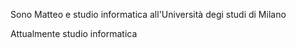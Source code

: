Sono Matteo e studio informatica all'Università degi studi di Milano

Attualmente studio informatica
